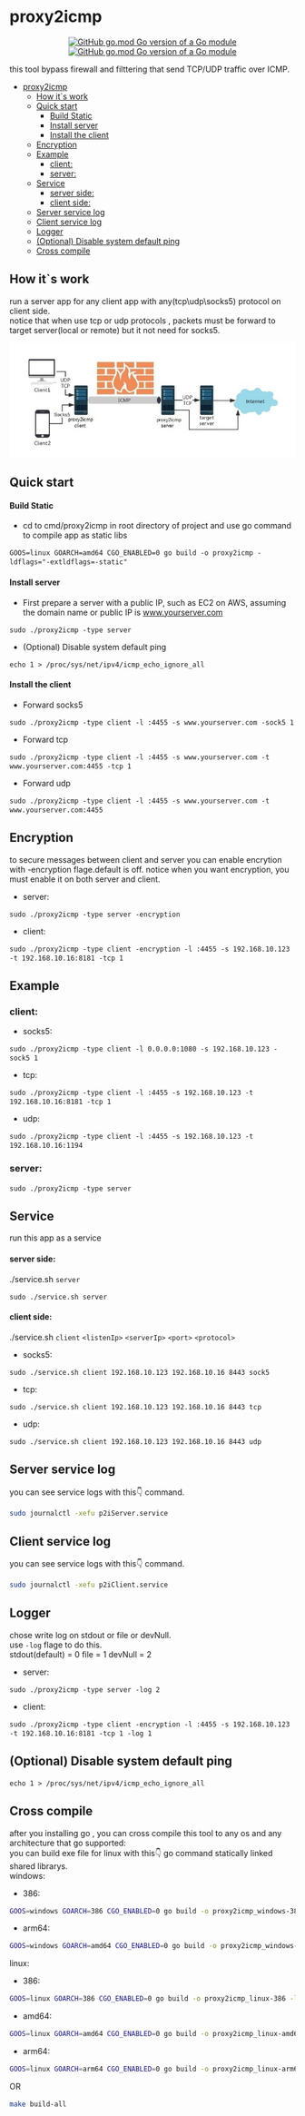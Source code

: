 # proxy2icmp
<div align="center">

[![GitHub go.mod Go version of a Go module](https://img.shields.io/badge/go-1.22.5-blue)](https://go.dev/dl/) 
[![GitHub go.mod Go version of a Go module](https://img.shields.io/badge/version-1.1.2-purple)](https://go.dev/dl/)
</div>

this tool bypass firewall and filttering that send TCP/UDP traffic over ICMP.<br />

- [proxy2icmp](#proxy2icmp)
  - [How it\`s work](#how-its-work)
  - [Quick start](#quick-start)
      - [Build Static](#build-static)
      - [Install server](#install-server)
      - [Install the client](#install-the-client)
  - [Encryption](#encryption)
  - [Example](#example)
    - [client:](#client)
    - [server:](#server)
  - [Service](#service)
      - [server side:](#server-side)
      - [client side:](#client-side)
  - [Server service log](#server-service-log)
  - [Client service log](#client-service-log)
  - [Logger](#logger)
  - [(Optional) Disable system default ping](#optional-disable-system-default-ping)
  - [Cross compile](#cross-compile)

## How it`s work
run a server app for any client app with any(tcp\udp\socks5) protocol on client side.<br />
notice that when use tcp or udp protocols , packets must be forward to target server(local or remote) but it not need for socks5.

![image](network.jpg)

## Quick start
#### Build Static
-   cd to cmd/proxy2icmp in root directory of project and use go command to compile app as static libs  
```
GOOS=linux GOARCH=amd64 CGO_ENABLED=0 go build -o proxy2icmp -ldflags="-extldflags=-static"
```
#### Install server
-   First prepare a server with a public IP, such as EC2 on AWS, assuming the domain name or public IP is www.yourserver.com
```
sudo ./proxy2icmp -type server
```

-   (Optional) Disable system default ping
```
echo 1 > /proc/sys/net/ipv4/icmp_echo_ignore_all
```
#### Install the client

-   Forward socks5

```
sudo ./proxy2icmp -type client -l :4455 -s www.yourserver.com -sock5 1
```

-   Forward tcp

```
sudo ./proxy2icmp -type client -l :4455 -s www.yourserver.com -t www.yourserver.com:4455 -tcp 1
```

-   Forward udp

```
sudo ./proxy2icmp -type client -l :4455 -s www.yourserver.com -t www.yourserver.com:4455
```

## Encryption

to secure messages between client and server you can enable encrytion with -encryption flage.default is off.
notice when you want encryption, you must enable it on both server and client.

-   server:
```
sudo ./proxy2icmp -type server -encryption
```
-   client:
```
sudo ./proxy2icmp -type client -encryption -l :4455 -s 192.168.10.123 -t 192.168.10.16:8181 -tcp 1
```

## Example
### client:
-   socks5:
```
sudo ./proxy2icmp -type client -l 0.0.0.0:1080 -s 192.168.10.123 -sock5 1
```

-   tcp:
```
sudo ./proxy2icmp -type client -l :4455 -s 192.168.10.123 -t 192.168.10.16:8181 -tcp 1
```

-   udp:
```
sudo ./proxy2icmp -type client -l :4455 -s 192.168.10.123 -t 192.168.10.16:1194
```
### server:
```
sudo ./proxy2icmp -type server
```

## Service
run this app as a service

#### server side:

./service.sh `server`

```
sudo ./service.sh server
```

#### client side:

./service.sh `client` `<listenIp>` `<serverIp>` `<port>` `<protocol>`

-   socks5:
```
sudo ./service.sh client 192.168.10.123 192.168.10.16 8443 sock5
```

-   tcp:
```
sudo ./service.sh client 192.168.10.123 192.168.10.16 8443 tcp
```

-   udp:
```
sudo ./service.sh client 192.168.10.123 192.168.10.16 8443 udp
```

## Server service log
you can see service logs with this👇 command.
```bash
sudo journalctl -xefu p2iServer.service
```

## Client service log
you can see service logs with this👇 command.
```bash
sudo journalctl -xefu p2iClient.service
```


## Logger
chose write log on stdout or file or devNull.<br />
use `-log` flage to do this.<br />
stdout(default) = 0
file = 1
devNull = 2

-   server:
```
sudo ./proxy2icmp -type server -log 2
```
-   client:
```
sudo ./proxy2icmp -type client -encryption -l :4455 -s 192.168.10.123 -t 192.168.10.16:8181 -tcp 1 -log 1
```


 ## (Optional) Disable system default ping
```
echo 1 > /proc/sys/net/ipv4/icmp_echo_ignore_all
```

## Cross compile
after you installing go , you can cross compile this tool to any os and any architecture that go supported:</br>
you can build exe file for linux with this👇 go command statically linked shared librarys.</br>
windows:
-   386:
```sh
GOOS=windows GOARCH=386 CGO_ENABLED=0 go build -o proxy2icmp_windows-386.exe -ldflags="-extldflags=-static"
```
-   arm64:
```sh
GOOS=windows GOARCH=amd64 CGO_ENABLED=0 go build -o proxy2icmp_windows-amd64.exe -ldflags="-extldflags=-static"
```

linux:
-   386:
```sh
GOOS=linux GOARCH=386 CGO_ENABLED=0 go build -o proxy2icmp_linux-386 -ldflags="-extldflags=-static"
```
-   amd64:
```sh
GOOS=linux GOARCH=amd64 CGO_ENABLED=0 go build -o proxy2icmp_linux-amd64 -ldflags="-extldflags=-static"
```
-   arm64:
```sh
GOOS=linux GOARCH=arm64 CGO_ENABLED=0 go build -o proxy2icmp_linux-arm64 -ldflags="-extldflags=-static"
```

OR </br>
```sh
make build-all
```



